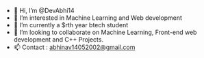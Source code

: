 - 👋 Hi, I’m @DevAbhi14
- 👀 I’m interested in Machine Learning and Web development
- 🌱 I’m currently a $rth year btech student
- 💞️ I’m looking to collaborate on Machine Learning, Front-end web development and C++ Projects.
- 📫 Contact : abhinav14052002@gmail.com

<!---
DevAbhi14/DevAbhi14 is a ✨ special ✨ repository because its `README.md` (this file) appears on your GitHub profile.
You can click the Preview link to take a look at your changes.
--->
